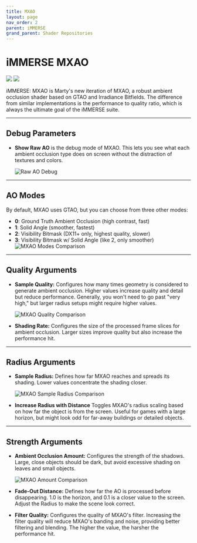 ```yaml
---
title: MXAO
layout: page
nav_order: 2
parent: iMMERSE
grand_parent: Shader Repositories
---
```


<!-- Calls the CSS for the script that runs the sliders on the page -->
<!-- Why this is required, I will never fucking know because I tried everything to possibly get it to work without needing it LMAO -->
<link rel="stylesheet" href="{{ '/assets/css/juxtapose.css' | relative_url }}">

# iMMERSE MXAO

<div class="juxtapose" data-mode="horizontal">
 <img src="../images/mxao_header_off.webp" data-label="Disabled">
 <img src="../images/mxao_header_on.webp" data-label="Enabled">
</div>

iMMERSE: MXAO is Marty's new iteration of MXAO, a robust ambient occlusion shader based on GTAO and Irradiance Bitfields. The difference from similar implementations is the performance to quality ratio, which is always the ultimate goal of the iMMERSE suite.

---

## Debug Parameters

* **Show Raw AO** is the debug mode of MXAO. This lets you see what each ambient occlusion type does on screen without the distraction of textures and colors.

    ![Raw AO Debug](../images/mxao_raw.webp)

---

## AO Modes

By default, MXAO uses GTAO, but you can choose from three other modes:

* **0**: Ground Truth Ambient Occlusion (high contrast, fast)
* **1**: Solid Angle (smoother, fastest)
* **2**: Visibility Bitmask (DX11+ only, highest quality, slower)
* **3**: Visibility Bitmask w/ Solid Angle (like 2, only smoother)
    ![MXAO Modes Comparison](../images/mxao_comparison_numbered.webp)

---

## Quality Arguments

* **Sample Quality:** Configures how many times geometry is considered to generate ambient occlusion. Higher values increase quality and detail but reduce performance. Generally, you won't need to go past "very high," but larger radius setups might require higher values.

    ![MXAO Quality Comparison](../images/mxao_quality_comparison.webp)

* **Shading Rate:** Configures the size of the processed frame slices for ambient occlusion. Larger sizes improve quality but also increase the performance hit.

---

## Radius Arguments

* **Sample Radius:** Defines how far MXAO reaches and spreads its shading. Lower values concentrate the shading closer.

    ![MXAO Sample Radius Comparison](../images/mxao_sampleradius_comparison_numbered.webp)

* **Increase Radius with Distance** Toggles MXAO's radius scaling based on how far the object is from the screen. Useful for games with a large horizon, but might look odd for far-away buildings or detailed objects.

---

## Strength Arguments

* **Ambient Occlusion Amount:** Configures the strength of the shadows. Large, close objects should be dark, but avoid excessive shading on leaves and small objects.

    ![MXAO Amount Comparison](../images/mxao_amount_comparison.webp)

* **Fade-Out Distance:** Defines how far the AO is processed before disappearing. 1.0 is the horizon, and 0.1 is a closer value to the screen. Adjust the Radius to make the scene look correct.

* **Filter Quality:** Configures the quality of MXAO's filter. Increasing the filter quality will reduce MXAO's banding and noise, providing better filtering and blending. The higher the value, the harsher the performance hit.

<!-- Ending script that runs the sliders on the page -->
<script src="{{ '/assets/js/juxtapose.js' | relative_url }}"></script>
<script>
  document.addEventListener('DOMContentLoaded', function () {
    Juxtapose.make();
  });
</script>
